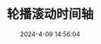 ---
title: "轮播滚动时间轴"
date: 2024-4-09 14:56:04
updated: 2024-4-10 16:44:01
cover: https://img2.imgtp.com/2024/05/10/bY8ZZB6c.jpg
description: 无事可做，诸君！
tag: JS
swiper_index: 1 
---